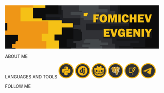 ![HEADER](https://github.com/fomichevevgeniy/fomichevevgeniy/blob/main/assets/main.jpg)

ABOUT ME

LANGUAGES AND TOOLS
![LANGUAGES](https://github.com/fomichevevgeniy/fomichevevgeniy/blob/main/assets/python2.png)
![LANGUAGES](https://github.com/fomichevevgeniy/fomichevevgeniy/blob/main/assets/django.png)
![LANGUAGES](https://github.com/fomichevevgeniy/fomichevevgeniy/blob/main/assets/godot.png)
![LANGUAGES](https://github.com/fomichevevgeniy/fomichevevgeniy/blob/main/assets/postgres.png)
![LANGUAGES](https://github.com/fomichevevgeniy/fomichevevgeniy/blob/main/assets/sqlite.png)
![LANGUAGES](https://github.com/fomichevevgeniy/fomichevevgeniy/blob/main/assets/telegram.png)

FOLLOW ME